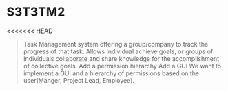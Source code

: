 # S3T3TM2
<<<<<<< HEAD

>Task Management system offering a group/company to track the progress of that task. Allows Individual achieve goals, or groups of individuals collaborate and share knowledge for the accomplishment of collective goals.
> Add a permission hierarchy
> Add a GUI
>We want to implement a GUI and a hierarchy of permissions based on the user(Manger, Project Lead, Employee).


